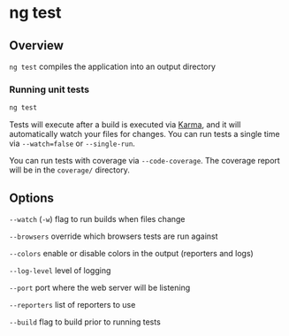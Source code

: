 <!-- Links in /docs/documentation should NOT have `.md` at the end, because they end up in our wiki at release. -->

# ng test

## Overview
`ng test` compiles the application into an output directory

### Running unit tests

```bash
ng test
```

Tests will execute after a build is executed via [Karma](http://karma-runner.github.io/0.13/index.html), and it will automatically watch your files for changes. You can run tests a single time via `--watch=false` or `--single-run`.

You can run tests with coverage via `--code-coverage`. The coverage report will be in the `coverage/` directory.

## Options
`--watch` (`-w`) flag to run builds when files change

`--browsers` override which browsers tests are run against

`--colors` enable or disable colors in the output (reporters and logs)

`--log-level` level of logging

`--port` port where the web server will be listening

`--reporters` list of reporters to use

`--build` flag to build prior to running tests